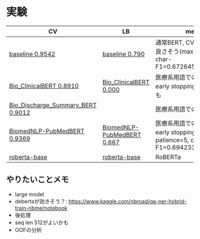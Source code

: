 # 実験

|CV|LB|memo|
|--|--|--|
|[baseline 0.9542]|[baseline 0.790]|通常BERT, CVはaverageが良さそう(maxで0.785), char-F1=0.672645961766973|
|[Bio_ClinicalBERT 0.8910]|[Bio_ClinicalBERT 0.000]|医療系用語での事前学習1, early stoppingが早すぎたかも|
|[Bio_Discharge_Summary_BERT 0.9012]||医療系用語での事前学習2|
|[BiomedNLP-PubMedBERT 0.9369]|[BiomedNLP-PubMedBERT 0.667]|医療系用語での事前学習3, early stoppingのpatience=5, char-F1=0.6942331204362533|
|[roberta-base ]|[roberta-base ]|RoBERTa|

[baseline 0.9542]:https://www.kaggle.com/takamichitoda/nbme-train-transformer-on-tpu?scriptVersionId=87207206
[baseline 0.790]:https://www.kaggle.com/takamichitoda/nbme-infer-transformer-on-gpu?scriptVersionId=87259061
[Bio_ClinicalBERT 0.8910]:https://www.kaggle.com/takamichitoda/nbme-train-transformer-on-tpu?scriptVersionId=87261640
[Bio_ClinicalBERT 0.000]:https://www.kaggle.com/takamichitoda/nbme-infer-transformer-on-gpu?scriptVersionId=87264263
[Bio_Discharge_Summary_BERT 0.9012]:https://www.kaggle.com/takamichitoda/nbme-train-transformer-on-tpu?scriptVersionId=87265088
[BiomedNLP-PubMedBERT 0.9369]:https://www.kaggle.com/takamichitoda/nbme-train-transformer-on-tpu?scriptVersionId=87270044
[BiomedNLP-PubMedBERT 0.667]:https://www.kaggle.com/takamichitoda/nbme-infer-transformer-on-gpu?scriptVersionId=87275267
[roberta-base ]:https://www.kaggle.com/takamichitoda/nbme-train-transformer-on-tpu?scriptVersionId=87285778
[roberta-base ]:xxx


## やりたいことメモ
- large model
- debertaが効きそう？: https://www.kaggle.com/nbroad/qa-ner-hybrid-train-nbme/notebook
- 後処理
- seq len 512がよいかも
- OOFの分析
